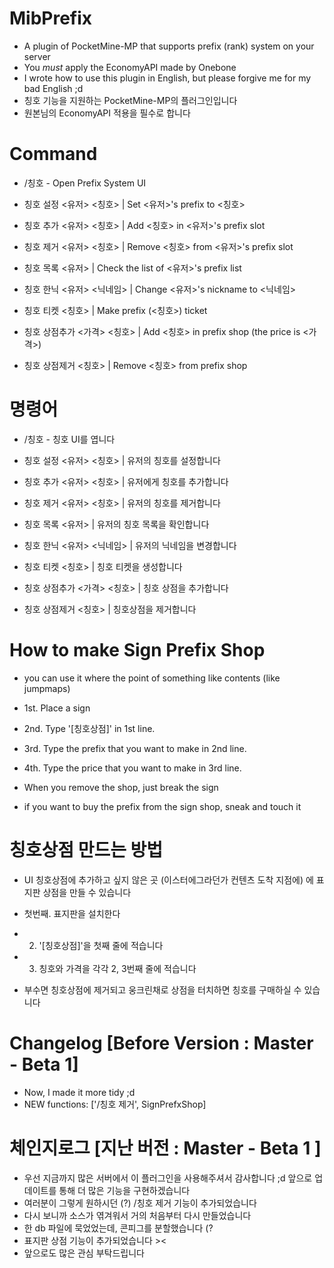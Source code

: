 # MibPrefix

- A plugin of PocketMine-MP that supports prefix (rank) system on your server
- You *must* apply the EconomyAPI made by Onebone
- I wrote how to use this plugin in English, but please forgive me for my bad English ;d
- 칭호 기능을 지원하는 PocketMine-MP의 플러그인입니다
- 원본님의 EconomyAPI 적용을 필수로 합니다


# Command

- /칭호 - Open Prefix System UI

- 칭호 설정 <유저> <칭호> | Set <유저>'s prefix to <칭호>
- 칭호 추가 <유저> <칭호> | Add <칭호> in <유저>'s prefix slot
- 칭호 제거 <유저> <칭호> | Remove <칭호> from <유저>'s prefix slot
- 칭호 목록 <유저> | Check the list of <유저>'s prefix list
- 칭호 한닉 <유저> <닉네임> | Change <유저>'s nickname to <닉네임>
- 칭호 티켓 <칭호> | Make prefix (<칭호>) ticket
- 칭호 상점추가 <가격> <칭호> | Add <칭호> in prefix shop (the price is <가격>)
- 칭호 상점제거 <칭호> | Remove <칭호> from prefix shop


# 명령어

- /칭호 - 칭호 UI를 엽니다

- 칭호 설정 <유저> <칭호> | 유저의 칭호를 설정합니다
- 칭호 추가 <유저> <칭호> | 유저에게 칭호를 추가합니다
- 칭호 제거 <유저> <칭호> | 유저의 칭호를 제거합니다
- 칭호 목록 <유저> | 유저의 칭호 목록을 확인합니다
- 칭호 한닉 <유저> <닉네임> | 유저의 닉네임을 변경합니다
- 칭호 티켓 <칭호> | 칭호 티켓을 생성합니다
- 칭호 상점추가 <가격> <칭호> | 칭호 상점을 추가합니다
- 칭호 상점제거 <칭호> | 칭호상점을 제거합니다


# How to make Sign Prefix Shop

- you can use it where the point of something like contents (like jumpmaps)

- 1st. Place a sign
- 2nd. Type '[칭호상점]' in 1st line.
- 3rd. Type the prefix that you want to make in 2nd line.
- 4th. Type the price that you want to make in 3rd line.

- When you remove the shop, just break the sign
- if you want to buy the prefix from the sign shop, sneak and touch it


# 칭호상점 만드는 방법

- UI 칭호상점에 추가하고 싶지 않은 곳 (이스터에그라던가 컨텐츠 도착 지점에) 에 표지판 상점을 만들 수 있습니다

- 첫번째. 표지판을 설치한다
- 2. '[칭호상점]'을 첫째 줄에 적습니다
- 3. 칭호와 가격을 각각 2, 3번째 줄에 적습니다

- 부수면 칭호상점에 제거되고 웅크린채로 상점을 터치하면 칭호를 구매하실 수 있습니다


# Changelog [Before Version : Master - Beta 1]

- Now, I made it more tidy ;d
- NEW functions: ['/칭호 제거', SignPrefxShop]


# 체인지로그 [지난 버전 : Master - Beta 1 ]

- 우선 지금까지 많은 서버에서 이 플러그인을 사용해주셔서 감사합니다 ;d 앞으로 업데이트를 통해 더 많은 기능을 구현하겠습니다
- 여러분이 그렇게 원하시던 (?) /칭호 제거 기능이 추가되었습니다
- 다시 보니까 소스가 엮겨워서 거의 처음부터 다시 만들었습니다
- 한 db 파일에 묵었었는데, 콘피그를 분할했습니다 (?
- 표지판 상점 기능이 추가되었습니다 ><
- 앞으로도 많은 관심 부탁드립니다
